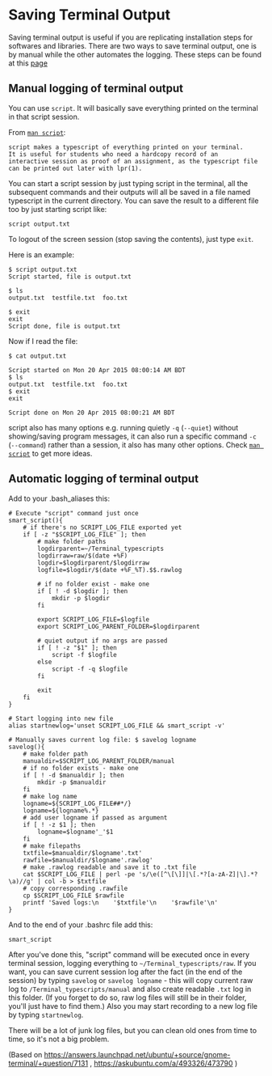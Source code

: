 # Saving Terminal Output

Saving terminal output is useful if you are replicating installation steps for softwares and libraries. There are two ways to save terminal output, one is by manual while the other automates the logging. These steps can be found at this [page](https://unix.stackexchange.com/questions/200637/save-all-the-terminal-output-to-a-file)

## Manual logging of terminal output

You can use ``script``. It will basically save everything printed on the terminal in that script session.

From [``man script``](http://man7.org/linux/man-pages/man1/script.1.html):


```shell
script makes a typescript of everything printed on your terminal. 
It is useful for students who need a hardcopy record of an 
interactive session as proof of an assignment, as the typescript file 
can be printed out later with lpr(1).
```

You can start a script session by just typing script in the terminal, all the subsequent commands and their outputs will all be saved in a file named typescript in the current directory. You can save the result to a different file too by just starting script like:

```shell
script output.txt
```

To logout of the screen session (stop saving the contents), just type ```exit```.

Here is an example:

```shell
$ script output.txt
Script started, file is output.txt

$ ls
output.txt  testfile.txt  foo.txt

$ exit
exit
Script done, file is output.txt
```

Now if I read the file:

```shell
$ cat output.txt

Script started on Mon 20 Apr 2015 08:00:14 AM BDT
$ ls
output.txt  testfile.txt  foo.txt
$ exit
exit

Script done on Mon 20 Apr 2015 08:00:21 AM BDT
```

script also has many options e.g. running quietly ```-q``` (```--quiet```) without showing/saving program messages, it can also run a specific command ```-c``` (```--command```) rather than a session, it also has many other options. Check [``man script``](http://man7.org/linux/man-pages/man1/script.1.html) to get more ideas.

## Automatic logging of terminal output

Add to your .bash_aliases this:

```shell
# Execute "script" command just once
smart_script(){
    # if there's no SCRIPT_LOG_FILE exported yet
    if [ -z "$SCRIPT_LOG_FILE" ]; then
        # make folder paths
        logdirparent=~/Terminal_typescripts
        logdirraw=raw/$(date +%F)
        logdir=$logdirparent/$logdirraw
        logfile=$logdir/$(date +%F_%T).$$.rawlog

        # if no folder exist - make one
        if [ ! -d $logdir ]; then
            mkdir -p $logdir
        fi

        export SCRIPT_LOG_FILE=$logfile
        export SCRIPT_LOG_PARENT_FOLDER=$logdirparent

        # quiet output if no args are passed
        if [ ! -z "$1" ]; then
            script -f $logfile
        else
            script -f -q $logfile
        fi

        exit
    fi
}

# Start logging into new file
alias startnewlog='unset SCRIPT_LOG_FILE && smart_script -v'

# Manually saves current log file: $ savelog logname
savelog(){
    # make folder path
    manualdir=$SCRIPT_LOG_PARENT_FOLDER/manual
    # if no folder exists - make one
    if [ ! -d $manualdir ]; then
        mkdir -p $manualdir
    fi
    # make log name
    logname=${SCRIPT_LOG_FILE##*/}
    logname=${logname%.*}
    # add user logname if passed as argument
    if [ ! -z $1 ]; then
        logname=$logname'_'$1
    fi
    # make filepaths
    txtfile=$manualdir/$logname'.txt'
    rawfile=$manualdir/$logname'.rawlog'
    # make .rawlog readable and save it to .txt file
    cat $SCRIPT_LOG_FILE | perl -pe 's/\e([^\[\]]|\[.*?[a-zA-Z]|\].*?\a)//g' | col -b > $txtfile
    # copy corresponding .rawfile
    cp $SCRIPT_LOG_FILE $rawfile
    printf 'Saved logs:\n    '$txtfile'\n    '$rawfile'\n'
}
```

And to the end of your .bashrc file add this:

```shell
smart_script
```
After you've done this, "script" command will be executed once in every terminal session, logging everything to ```~/Terminal_typescripts/raw```. If you want, you can save current session log after the fact (in the end of the session) by typing ```savelog``` or ```savelog logname``` - this will copy current raw log to ```/Terminal_typescripts/manual``` and also create readable ```.txt``` log in this folder. (If you forget to do so, raw log files will still be in their folder, you'll just have to find them.) Also you may start recording to a new log file by typing ```startnewlog```.

There will be a lot of junk log files, but you can clean old ones from time to time, so it's not a big problem.

(Based on https://answers.launchpad.net/ubuntu/+source/gnome-terminal/+question/7131 , https://askubuntu.com/a/493326/473790 )
